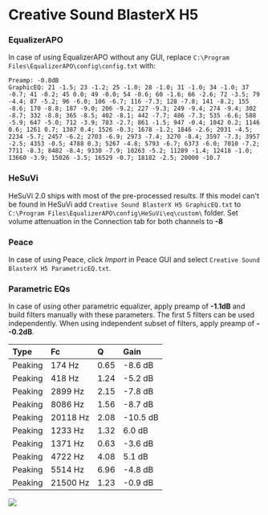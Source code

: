 # Creative Sound BlasterX H5

### EqualizerAPO
In case of using EqualizerAPO without any GUI, replace `C:\Program Files\EqualizerAPO\config\config.txt`
with:
```
Preamp: -0.8dB
GraphicEQ: 21 -1.5; 23 -1.2; 25 -1.0; 28 -1.0; 31 -1.0; 34 -1.0; 37 -0.7; 41 -0.2; 45 0.0; 49 -0.0; 54 -0.6; 60 -1.6; 66 -2.6; 72 -3.5; 79 -4.4; 87 -5.2; 96 -6.0; 106 -6.7; 116 -7.3; 128 -7.8; 141 -8.2; 155 -8.6; 170 -8.8; 187 -9.0; 206 -9.2; 227 -9.3; 249 -9.4; 274 -9.4; 302 -8.7; 332 -8.8; 365 -8.5; 402 -8.1; 442 -7.7; 486 -7.3; 535 -6.6; 588 -5.9; 647 -5.0; 712 -3.9; 783 -2.7; 861 -1.5; 947 -0.4; 1042 0.2; 1146 0.6; 1261 0.7; 1387 0.4; 1526 -0.3; 1678 -1.2; 1846 -2.6; 2031 -4.5; 2234 -5.7; 2457 -6.2; 2703 -6.9; 2973 -7.4; 3270 -8.4; 3597 -7.3; 3957 -2.5; 4353 -0.5; 4788 0.3; 5267 -4.8; 5793 -6.7; 6373 -6.0; 7010 -7.2; 7711 -8.3; 8482 -8.4; 9330 -7.9; 10263 -5.2; 11289 -1.4; 12418 -1.0; 13660 -3.9; 15026 -3.5; 16529 -0.7; 18182 -2.5; 20000 -10.7
```

### HeSuVi
HeSuVi 2.0 ships with most of the pre-processed results. If this model can't be found in HeSuVi add
`Creative Sound BlasterX H5 GraphicEQ.txt` to `C:\Program Files\EqualizerAPO\config\HeSuVi\eq\custom\` folder.
Set volume attenuation in the Connection tab for both channels to **-8**

### Peace
In case of using Peace, click *Import* in Peace GUI and select `Creative Sound BlasterX H5 ParametricEQ.txt`.

### Parametric EQs
In case of using other parametric equalizer, apply preamp of **-1.1dB** and build filters manually
with these parameters. The first 5 filters can be used independently.
When using independent subset of filters, apply preamp of **--0.2dB**.

| Type    | Fc       |    Q | Gain     |
|:--------|:---------|:-----|:---------|
| Peaking | 174 Hz   | 0.65 | -8.6 dB  |
| Peaking | 418 Hz   | 1.24 | -5.2 dB  |
| Peaking | 2899 Hz  | 2.15 | -7.8 dB  |
| Peaking | 8086 Hz  | 1.56 | -8.7 dB  |
| Peaking | 20118 Hz | 2.08 | -10.5 dB |
| Peaking | 1233 Hz  | 1.32 | 6.0 dB   |
| Peaking | 1371 Hz  | 0.63 | -3.6 dB  |
| Peaking | 4722 Hz  | 4.08 | 5.1 dB   |
| Peaking | 5514 Hz  | 6.96 | -4.8 dB  |
| Peaking | 21500 Hz | 1.23 | -0.9 dB  |

![](https://raw.githubusercontent.com/jaakkopasanen/AutoEq/master/results/rtings/avg/Creative%20Sound%20BlasterX%20H5/Creative%20Sound%20BlasterX%20H5.png)